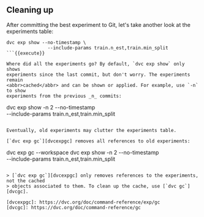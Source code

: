 ## Cleaning up

After committing the best experiment to Git, let's take another look at the
experiments table:

```
dvc exp show --no-timestamp \
               --include-params train.n_est,train.min_split
```{{execute}}

Where did all the experiments go? By default, `dvc exp show` only shows
experiments since the last commit, but don't worry. The experiments remain
<abbr>cached</abbr> and can be shown or applied. For example, use `-n` to show
experiments from the previous _n_ commits:

```
dvc exp show -n 2 --no-timestamp \
                  --include-params train.n_est,train.min_split
```{{execute}}

Eventually, old experiments may clutter the experiments table.

[`dvc exp gc`][dvcexpgc] removes all references to old experiments:

```
dvc exp gc --workspace
dvc exp show -n 2 --no-timestamp \
                    --include-params train.n_est,train.min_split
```{{execute}}

> [`dvc exp gc`][dvcexpgc] only removes references to the experiments, not the cached
> objects associated to them. To clean up the cache, use [`dvc gc`][dvcgc].

[dvcexpgc]: https://dvc.org/doc/command-reference/exp/gc
[dvcgc]: https://dvc.org/doc/command-reference/gc
